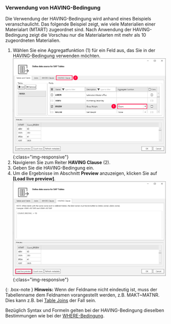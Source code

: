 ### Verwendung von HAVING-Bedingung
Die Verwendung der HAVING-Bedingung wird anhand eines Beispiels veranschaulicht. 
Das folgende Beispiel zeigt, wie viele Materialien einer Materialart (MTART) zugeordnet sind. Nach Anwendung der HAVING-Bedingung zeigt die Vorschau nur die Materialarten mit mehr als 10
 zugeordneten Materialien.

1. Wählen Sie eine Aggregatfunktion (1) für ein Feld aus, das Sie in der HAVING-Bedingung verwenden möchten.
![Extraction-Settings-01](/img/content/table/Table-Extraction-Having-Clause1.png){:class="img-responsive"}
2. Navigieren Sie zum Reiter **HAVING Clause** (2).
2. Geben Sie die HAVING-Bedingung ein.
3. Um die Ergebnisse im Abschnitt **Preview** anzuzeigen, klicken Sie auf **[Load live preview]**.
![Extraction-Settings-01](/img/content/table/having-clause.png){:class="img-responsive"}


{: .box-note }
**Hinweis:** Wenn der Feldname nicht eindeutig ist, muss der Tabellenname dem Feldnamen vorangestellt werden, z.B. MAKT~MATNR. Dies kann z.B. bei [Table Joins](./table-joins) der Fall sein.    


Bezüglich Syntax und Formeln gelten bei der HAVING-Bedingung dieselben Bestimmungen wie bei der [WHERE-Bedingung](./where-bedingung).
